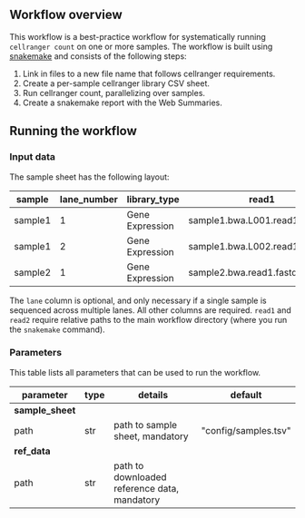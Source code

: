 ## Workflow overview

This workflow is a best-practice workflow for systematically running `cellranger count` on one or more samples.
The workflow is built using [snakemake](https://snakemake.readthedocs.io/en/stable/) and consists of the following steps:

1. Link in files to a new file name that follows cellranger requirements.
2. Create a per-sample cellranger library CSV sheet.
3. Run cellranger count, parallelizing over samples.
4. Create a snakemake report with the Web Summaries.

## Running the workflow

### Input data

The sample sheet has the following layout:

| sample  | lane_number | library_type    | read1                           | read2                           |
| ------- | ----------- | --------------- | ------------------------------- | ------------------------------- |
| sample1 |           1 | Gene Expression | sample1.bwa.L001.read1.fastq.gz | sample1.bwa.L001.read2.fastq.gz |
| sample1 |           2 | Gene Expression | sample1.bwa.L002.read1.fastq.gz | sample1.bwa.L002.read2.fastq.gz |
| sample2 |           1 | Gene Expression | sample2.bwa.read1.fastq.gz      | sample2.bwa.read2.fastq.gz      |

The `lane` column is optional, and only necessary if a single sample is sequenced across multiple lanes.
All other columns are required.
`read1` and `read2` require relative paths to the main workflow directory (where you run the `snakemake` command).

### Parameters

This table lists all parameters that can be used to run the workflow.

| parameter          | type | details                                      | default                        |
| ------------------ | ---- | -------------------------------------------- | ------------------------------ |
| **sample_sheet**   |      |                                              |                                |
| path               | str  | path to sample sheet, mandatory              | "config/samples.tsv"           |
| **ref_data**       |      |                                              |                                |
| path               | str  | path to downloaded reference data, mandatory |                                |
